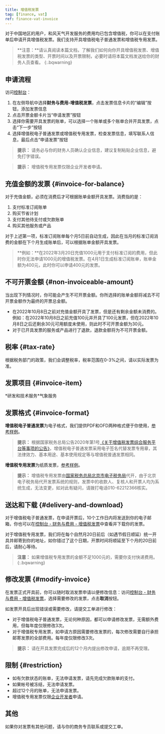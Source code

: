 ```yaml
---
title: 增值税发票
tag: [finance, vat]
ref: finance-vat-invoice
---
```


对于中国地区的用户，和风天气开发服务的费用均已包含增值税，你可以在支付账单后申请开具增值税发票。我们支持开具增值税电子普通发票和增值税专用发票。

> **注意：**请认真阅读本篇文档，了解我们如何向你开具增值税发票、增值税发票的类型、开票时间以及开票限制，必要时请将本篇文档发送给你的财务人员查看。
{:.bqwarning}

## 申请流程

访问[控制台](https://console.qweather.com)：

1. 在左侧导航中选择**财务与费用-增值税发票**，点击发票信息卡片的“编辑”按钮，添加发票信息
2. 点击开票金额卡片当“申请发票”按钮
3. 选择你需要开具发票的账单，可以选择一个账单或多个账单合并开具发票，点击“下一步”按钮
4. 选择增值税电子普通发票或增值税专用发票，检查发票信息，填写联系人信息，最后点击“申请发票”按钮

> **提示：** 请务必与你的财务人员确认企业信息，建议复制粘贴企业信息，避免打字错误。

> **提示：** 增值税专用发票仅限企业开发者申请。

## 充值金额的发票 {#invoice-for-balance}

对于充值金额，必须在消费后才可根据账单金额开具发票。消费指的是：

1. 支付标准订阅账单
2. 购买节省计划
3. 支付其他待支付或欠款账单
4. 购买其他服务或产品

对于上述第一项，标准订阅账单每个月5日前自动生成，因此在当月的标准订阅消费的金额在下个月生成账单后，可以根据账单金额开具发票。

> **例如：**在2022年3月20日充值1000元用于支付标准订阅的费用，但此时你无法申请1000元的增值税发票。在4月1日生成标准订阅账单，账单金额为400元，此时你可以申请400元的发票。

## 不可开票金额 {#non-invoiceable-amount}

当出现下列情况时，你可能会产生不可开票金额。你所选择的账单金额将减去不可开票金额作为最终的开票总金额。

- 在2022年10月8日之前对充值金额开具了发票，但是还有剩余金额未消费的。例如：在2022年10月8日之前充值100元并开具了100元发票，但在2022年10月8日之后还剩余30元可用额度未使用，则此时不可开票金额为30元。
- 对于已开具发票的服务或产品进行了退款，退款金额将为不可开票金额。

## 税率 {#tax-rate}

根据税务部门的政策，我们会调整税率，税率范围在0-3%之间，请以实际发票为准。

## 发票项目 {#invoice-item}

\*研发和技术服务*气象服务

## 发票格式 {#invoice-format}

**增值税电子普通发票**为电子格式，我们提供PDF和OFD两种格式便于你使用，[参考样例](/assets/images/content/e-vat-sample.jpg)。

> **提示：** 根据国家税务总局公告2020年第1号[《关于增值税发票综合服务平台等事项的公告》](http://www.chinatax.gov.cn/chinatax/n810341/n810765/c101653/202001/c5149326/content.html)，增值税电子普通发票采用电子签名代替发票专用章，其法律效力、基本用途、基本使用规定等与增值税普通发票相同。

**增值税专用发票**为纸质发票，[参考样例](/assets/images/content/vat-sample.jpg)。

> **提示：** 增值税专用发票由[国家税务总局北京市电子税务局](https://etax.beijing.chinatax.gov.cn/xxmh/html/index.html)代开，由于北京电子税务局代开发票系统的规则，发票中的收款人、复核人和开票人均为系统生成，无法变更，如对此有疑问，请拨打电话010-62212366核实。

## 送达和下载 {#delivery-and-download}

对于增值税电子普通发票，在申请开票后，10个工作日内将发送到你的电子邮箱，你也可以在[控制台 - 财务与费用 - 增值税发票](https://console.qweather.com/#/invoice)中查看并下载你的发票。

对于增值税专用发票，我们将在每个自然月20日前后（如遇节假日顺延）统一开具并邮寄到你的地址，如你错过了这个日期，开票时间将顺延至下个月的20日前后，请耐心等待。

> **注意：** 如果增值税专用发票的金额不足1000元的，需要你支付快递费用。
{:.bqwarning}

## 修改发票 {#modify-invoice}

在发票正式开具前，你可以随时取消发票申请以便修改信息：访问[控制台 - 财务与费用 - 增值税发票](https://console.qweather.com/#/invoice)，选择需要修改的发票，点击**取消**按钮。

如发票开具后出现错误或需要修改，请提交工单进行修改：

* 对于增值税电子普通发票，无论何种原因，都可以申请修改发票，无需额外费用，但每年度仅限修改3次。
* 对于增值税专用发票，如申请方原因需要修改发票的，每次修改需要自行承担邮寄发票的全部费用。每年度仅限修改3次。

> **提示：** 请在开具发票完成后的12个月内提出修改申请，逾期不再受理。

## 限制 {#restriction}

* 如有欠款状态的账单，无法申请发票，请先完成欠款账单的支付。
* 如果帐号被冻结，无法申请发票。
* 超过12个月的账单，无法申请发票。
* 增值税专用发票仅限[企业开发者](/docs/account/developers/)申请。

## 其他

如果你对发票有其他问题，请与你的商务专员联系或提交工单。

